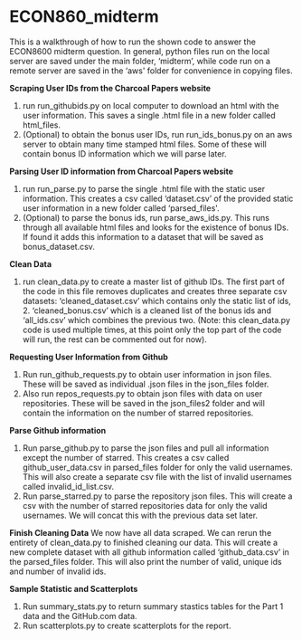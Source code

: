 # ECON860_midterm

This is a walkthrough of how to run the shown code to answer the ECON8600 midterm question. In general, python files run on the local server are saved under the main folder, ‘midterm’, while code run on a remote server are saved in the ‘aws' folder for convenience in copying files.

**Scraping User IDs from the Charcoal Papers website**
1. run run_githubids.py on local computer to download an html with the user information. This saves a single .html file in a new folder called html_files.
2. (Optional) to obtain the bonus user IDs, run run_ids_bonus.py on an aws server to obtain many time stamped html files. Some of these will contain bonus ID information which we will parse later.

**Parsing User ID information from Charcoal Papers website**
1. run run_parse.py to parse the single .html file with the static user information. This creates a csv called ‘dataset.csv’ of the provided static user information in a new folder called ‘parsed_files'.
2. (Optional) to parse the bonus ids, run parse_aws_ids.py. This runs through all available html files and looks for the existence of bonus IDs. If found it adds this information to a dataset that will be saved as bonus_dataset.csv.

**Clean Data**
1. run clean_data.py to create a master list of github IDs. The first part of the code in this file removes duplicates and creates three separate csv datasets: ‘cleaned_dataset.csv’ which contains only the static list of ids, 2. ‘cleaned_bonus.csv’ which is a cleaned list of the bonus ids and ‘all_ids.csv’ which combines the previous two. (Note: this clean_data.py code is used multiple times, at this point only the top part of the code will run, the rest can be commented out for now).

**Requesting User Information from Github**
1. Run run_github_requests.py to obtain user information in json files. These will be saved as individual .json files in the json_files folder.
2. Also run repos_requests.py to obtain json files with data on user repositories. These will be saved in the json_files2 folder and will contain the information on the number of starred repositories.

**Parse Github information**
1. Run parse_github.py to parse the json files and pull all information except the number of starred. This creates a csv called github_user_data.csv in parsed_files folder for only the valid usernames. This will also create a separate csv file with the list of invalid usernames called invalid_id_list.csv.
2. Run parse_starred.py to parse the repository json files. This will create a csv with the number of starred repositories data for only the valid usernames. We will concat this with the previous data set later.

**Finish Cleaning Data**
We now have all data scraped. We can rerun the entirety of clean_data.py to finished cleaning our data. This will create a new complete dataset with all github information called ‘github_data.csv’ in the parsed_files folder. This will also print the number of valid, unique ids and number of invalid ids.

**Sample Statistic and Scatterplots**
1. Run summary_stats.py to return summary stastics tables for the Part 1 data and the GitHub.com data.
2. Run scatterplots.py to create scatterplots for the report.
